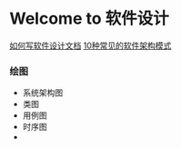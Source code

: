 
# Welcome to 软件设计

[如何写软件设计文档](https://developer.aliyun.com/article/9195)
[10种常见的软件架构模式](https://www.cnblogs.com/IcanFixIt/p/7518146.html)

### 绘图
* 系统架构图
* 类图
* 用例图
* 时序图
* 
